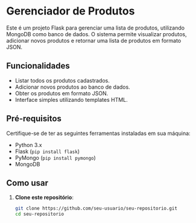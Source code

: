 # Gerenciador de Produtos

Este é um projeto Flask para gerenciar uma lista de produtos, utilizando MongoDB como banco de dados. O sistema permite visualizar produtos, adicionar novos produtos e retornar uma lista de produtos em formato JSON.

## Funcionalidades

- Listar todos os produtos cadastrados.
- Adicionar novos produtos ao banco de dados.
- Obter os produtos em formato JSON.
- Interface simples utilizando templates HTML.

## Pré-requisitos

Certifique-se de ter as seguintes ferramentas instaladas em sua máquina:

- Python 3.x
- Flask (`pip install flask`)
- PyMongo (`pip install pymongo`)
- MongoDB

## Como usar

1. **Clone este repositório**:
   ```bash
   git clone https://github.com/seu-usuario/seu-repositorio.git
   cd seu-repositorio
